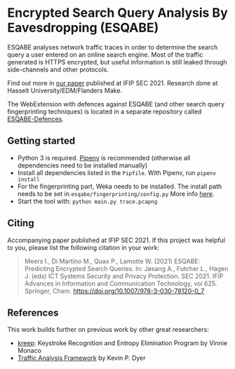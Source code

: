 # Encrypted Search Query Analysis By Eavesdropping (ESQABE)
ESQABE analyses network traffic traces in order to determine the search query a user entered on an online search engine.
Most of the traffic generated is HTTPS encrypted, but useful information is still leaked through side-channels and other
protocols.

Find out more in [our paper](https://doi.org/10.1007/978-3-030-78120-0_7) published at IFIP SEC 2021. Research done at Hasselt University/EDM/Flanders Make.

The WebExtension with defences against ESQABE (and other search query fingerprinting techniques) is located in a
separate repository called [ESQABE-Defences](https://github.com/IsaacMe/esqabe-defences).

## Getting started
- Python 3 is required. [Pipenv](https://pypi.org/project/pipenv/) is recommended (otherwise all dependencies need to be installed manually)
- Install all dependencies listed in the `Pipfile`. With Pipenv, run `pipenv install`
- For the fingerprinting part, Weka needs to be installed. The install path needs to be set in `esqabe/fingerprinting/config.py` More info [here](https://github.com/kpdyer/website-fingerprinting).
- Start the tool with: `python main.py trace.pcapng` 

## Citing
Accompanying paper published at IFIP SEC 2021. If this project was helpful to you, please list the following citation in your work: 
> Meers I., Di Martino M., Quax P., Lamotte W. (2021) ESQABE: Predicting Encrypted Search Queries. In: Jøsang A., Futcher L., Hagen J. (eds) ICT Systems Security and Privacy Protection. SEC 2021. IFIP Advances in Information and Communication Technology, vol 625. Springer, Cham. https://doi.org/10.1007/978-3-030-78120-0_7

## References
This work builds further on previous work by other great researchers:

- [kreep](https://github.com/vmonaco/kreep): Keystroke Recognition and Entropy Elimination Program by Vinnie Monaco
- [Traffic Analysis Framework](https://github.com/kpdyer/website-fingerprinting) by Kevin P. Dyer
